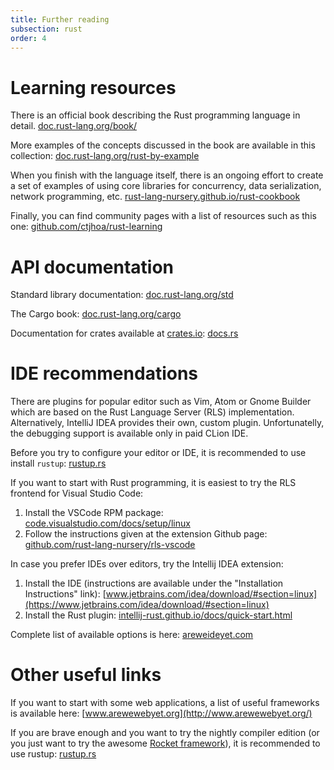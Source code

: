 ```yaml
---
title: Further reading
subsection: rust
order: 4
---
```


# Learning resources

There is an official book describing the Rust programming language in detail.
[doc.rust-lang.org/book/](https://doc.rust-lang.org/book/index.html)

More examples of the concepts discussed in the book are available in this collection:
[doc.rust-lang.org/rust-by-example](https://doc.rust-lang.org/rust-by-example/)

When you finish with the language itself, there is an ongoing effort to create a set of examples of using core libraries for concurrency, data serialization, network programming, etc.
[rust-lang-nursery.github.io/rust-cookbook](https://rust-lang-nursery.github.io/rust-cookbook/intro.html)

Finally, you can find community pages with a list of resources such as this one:
[github.com/ctjhoa/rust-learning](https://github.com/ctjhoa/rust-learning)


# API documentation

Standard library documentation:
[doc.rust-lang.org/std](https://doc.rust-lang.org/std/)

The Cargo book:
[doc.rust-lang.org/cargo](https://doc.rust-lang.org/cargo/)

Documentation for crates available at [crates.io](https://crates.io/):
[docs.rs](https://docs.rs/)

# IDE recommendations

There are plugins for popular editor such as Vim, Atom or Gnome Builder which are based on the Rust Language Server (RLS) implementation. Alternatively, IntelliJ IDEA provides their own, custom plugin. Unfortunatelly, the debugging support is available only in paid CLion IDE.

Before you try to configure your editor or IDE, it is recommended to use install `rustup`:
[rustup.rs](https://rustup.rs/)

If you want to start with Rust programming, it is easiest to try the RLS frontend for Visual Studio Code:
 1. Install the VSCode RPM package: [code.visualstudio.com/docs/setup/linux](https://code.visualstudio.com/docs/setup/linux)
 2. Follow the instructions given at the extension Github page: [github.com/rust-lang-nursery/rls-vscode](https://github.com/rust-lang-nursery/rls-vscode)

In case you prefer IDEs over editors, try the Intellij IDEA extension:
 1. Install the IDE (instructions are available under the "Installation Instructions" link): [www.jetbrains.com/idea/download/#section=linux](https://www.jetbrains.com/idea/download/#section=linux)
 2. Install the Rust plugin: [intellij-rust.github.io/docs/quick-start.html](https://intellij-rust.github.io/docs/quick-start.html)

Complete list of available options is here:
[areweideyet.com](https://areweideyet.com/)

# Other useful links

If you want to start with some web applications, a list of useful frameworks is available here:
[www.arewewebyet.org](http://www.arewewebyet.org/)

If you are brave enough and you want to try the nightly compiler edition (or you just want to try the awesome [Rocket framework](https://rocket.rs/)), it is recommended to use rustup:
[rustup.rs](https://rustup.rs/)

